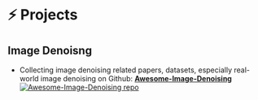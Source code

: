 # ⚡ Projects

## Image Denoisng
- Collecting image denoising related papers, datasets, especially real-world image denoising on Github: [**Awesome-Image-Denoising**](https://github.com/House-Leo/Awesome-Image-Denoising) [![Awesome-Image-Denoising repo](https://img.shields.io/github/stars/house-leo/awesome-image-denoising?style=social)](https://github.com/House-Leo/Awesome-Image-Denoising)